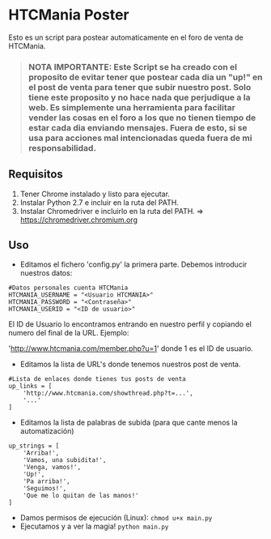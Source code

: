 # HTCMania Poster

Esto es un script para postear automaticamente en el foro de venta de HTCMania. 

> ### NOTA IMPORTANTE: Este Script se ha creado con el proposito de evitar tener que postear cada dia un "up!" en el post de venta para tener que subir nuestro post. Solo tiene este proposito y no hace nada que perjudique a la web. Es simplemente una herramienta para facilitar vender las cosas en el foro a los que no tienen tiempo de estar cada dia enviando mensajes. Fuera de esto, si se usa para acciones mal intencionadas queda fuera de mi responsabilidad. 

## Requisitos

1. Tener Chrome instalado y listo para ejecutar.
2. Instalar Python 2.7 e incluir en la ruta del PATH.
3. Instalar Chromedriver e incluirlo en la ruta del PATH. => https://chromedriver.chromium.org

## Uso

* Editamos el fichero 'config.py' la primera parte. Debemos introducir nuestros datos:

```
#Datos personales cuenta HTCMania
HTCMANIA_USERNAME = "<Usuario HTCMANIA>"
HTCMANIA_PASSWORD = "<Contraseña>"
HTCMANIA_USERID = "<ID de usuario>"
```
El ID de Usuario lo encontramos entrando en nuestro perfil y copiando el numero del final de la URL. Ejemplo:

'http://www.htcmania.com/member.php?u=1' donde 1 es el ID de usuario.

* Editamos la lista de URL's donde tenemos nuestros post de venta.
```
#Lista de enlaces donde tienes tus posts de venta
up_links = [
    'http://www.htcmania.com/showthread.php?t=...',
    '...'
]
```
* Editamos la lista de palabras de subida (para que cante menos la automatización)
```
up_strings = [
    'Arriba!',
    'Vamos, una subidita!',
    'Venga, vamos!',
    'Up!',
    'Pa arriba!',
    'Seguimos!',
    'Que me lo quitan de las manos!'
]
```
* Damos permisos de ejecución (Linux): ```chmod u+x main.py```
* Ejecutamos y a ver la magia!  ```python main.py```
